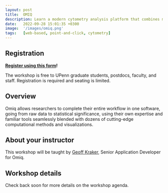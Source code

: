 ```yaml
---
layout: post
title:  OMIQ
description: Learn a modern cytometry analysis platform that combines machine learning and analytical pipelines with classical manual analysis.
date:   2022-09-28 15:01:35 +0300
image:  '/images/omiq.png'
tags:   [web-based, point-and-click, cytometry]
---
```


## Registration

**[Register using this form](https://forms.gle/ysSGNCCXYTC9VWgW6)!**

The workshop is free to UPenn graduate students, postdocs, faculty, and staff.  Registration is required and seating is limited.

## Overview

Omiq allows researchers to complete their entire workflow in one software, going from raw data to statistical significance, using their own expertise and familiar tools seamlessly blended with dozens of cutting-edge computational methods and visualizations.

## About your instructor

This workshop will be taught by [Geoff Kraker](https://www.linkedin.com/in/geoff-kraker-6018b830), Senior Application Developer for Omiq.

## Workshop details

Check back soon for more details on the workshop agenda.